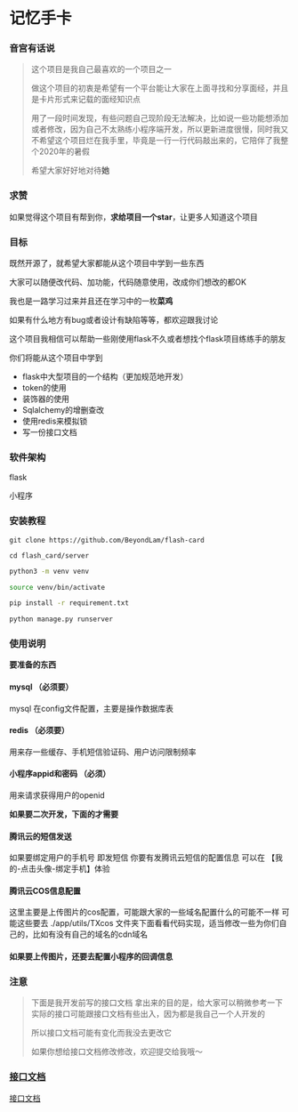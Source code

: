 # 记忆手卡

### 音宫有话说

>   这个项目是我自己最喜欢的一个项目之一
>
>   做这个项目的初衷是希望有一个平台能让大家在上面寻找和分享面经，并且是卡片形式来记载的面经知识点
>
>   用了一段时间发现，有些问题自己现阶段无法解决，比如说一些功能想添加或者修改，因为自己不太熟练小程序端开发，所以更新进度很慢，同时我又不希望这个项目烂在我手里，毕竟是一行一行代码敲出来的，它陪伴了我整个2020年的暑假
>
>   希望大家好好地对待**她** 

### 求赞

如果觉得这个项目有帮到你，**求给项目一个star**，让更多人知道这个项目



### 目标

既然开源了，就希望大家都能从这个项目中学到一些东西

大家可以随便改代码、加功能，代码随意使用，改成你们想改的都OK

我也是一路学习过来并且还在学习中的一枚**菜鸡**

如果有什么地方有bug或者设计有缺陷等等，都欢迎跟我讨论

这个项目我相信可以帮助一些刚使用flask不久或者想找个flask项目练练手的朋友

你们将能从这个项目中学到

-   flask中大型项目的一个结构（更加规范地开发）
-   token的使用
-   装饰器的使用
-   Sqlalchemy的增删查改
-   使用redis来模拟锁
-   写一份接口文档



### 软件架构

flask

小程序



### 安装教程

```shell
git clone https://github.com/BeyondLam/flash-card
```

```shell
cd flash_card/server
```

```bash
python3 -m venv venv
```

```bash
source venv/bin/activate
```

```bash
pip install -r requirement.txt
```

```bash
python manage.py runserver 
```



### 使用说明

**要准备的东西**

#### mysql （必须要）

mysql 在config文件配置，主要是操作数据库表

#### redis （必须要）

用来存一些缓存、手机短信验证码、用户访问限制频率

#### 小程序appid和密码 （必须）

用来请求获得用户的openid

**如果要二次开发，下面的才需要**

#### 腾讯云的短信发送

如果要绑定用户的手机号 即发短信 你要有发腾讯云短信的配置信息 可以在 【我的-点击头像-绑定手机】体验

#### 腾讯云COS信息配置

这里主要是上传图片的cos配置，可能跟大家的一些域名配置什么的可能不一样 可能这些要去 ./app/utils/TXcos 文件夹下面看看代码实现，适当修改一些为你们自己的，比如有没有自己的域名的cdn域名

#### 如果要上传图片，还要去配置小程序的回调信息



### 注意

>下面是我开发前写的接口文档
>拿出来的目的是，给大家可以稍微参考一下
>实际的接口可能跟接口文档有些出入，因为都是我自己一个人开发的
>
>所以接口文档可能有变化而我没去更改它
>
>如果你想给接口文档修改修改，欢迎提交给我哦～

### [接口文档](ApiDocuments.md)

[接口文档](ApiDocuments.md)






